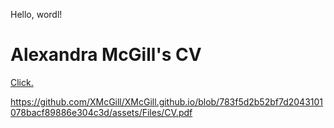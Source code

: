 Hello, wordl!

<html>
  <body>
    <h1>Alexandra McGill's CV</h1>
    <a href="https://github.com/XMcGill/XMcGill.github.io/blob/783f5d2b52bf7d2043101078bacf89886e304c3d/assets/Files/CV.pdf" target="_blank">Click.</a>
  </body>
</html>

https://github.com/XMcGill/XMcGill.github.io/blob/783f5d2b52bf7d2043101078bacf89886e304c3d/assets/Files/CV.pdf
